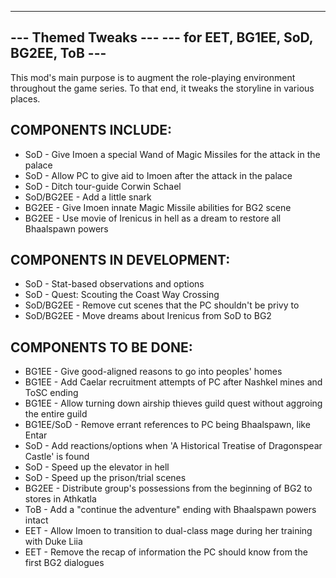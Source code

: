 -------------------------------------------------
---               Themed Tweaks               ---
---      for EET, BG1EE, SoD, BG2EE, ToB      ---
-------------------------------------------------

This mod's main purpose is to augment the role-playing environment throughout the game series.  To that end, it tweaks the storyline in various places.

COMPONENTS INCLUDE:  
-------------------
* SoD       - Give Imoen a special Wand of Magic Missiles for the attack in the palace
* SoD       - Allow PC to give aid to Imoen after the attack in the palace
* SoD       - Ditch tour-guide Corwin Schael
* SoD/BG2EE - Add a little snark
* BG2EE     - Give Imoen innate Magic Missile abilities for BG2 scene
* BG2EE     - Use movie of Irenicus in hell as a dream to restore all Bhaalspawn powers


COMPONENTS IN DEVELOPMENT:  
--------------------------
* SoD       - Stat-based observations and options
* SoD       - Quest: Scouting the Coast Way Crossing
* SoD/BG2EE - Remove cut scenes that the PC shouldn't be privy to 
* SoD/BG2EE - Move dreams about Irenicus from SoD to BG2


COMPONENTS TO BE DONE:  
----------------------
* BG1EE		- Give good-aligned reasons to go into peoples' homes
* BG1EE     - Add Caelar recruitment attempts of PC after Nashkel mines and ToSC ending
* BG1EE		- Allow turning down airship thieves guild quest without aggroing the entire guild
* BG1EE/SoD - Remove errant references to PC being Bhaalspawn, like Entar
* SoD       - Add reactions/options when 'A Historical Treatise of Dragonspear Castle' is found
* SoD       - Speed up the elevator in hell
* SoD       - Speed up the prison/trial scenes
* BG2EE     - Distribute group's possessions from the beginning of BG2 to stores in Athkatla
* ToB       - Add a "continue the adventure" ending with Bhaalspawn powers intact
* EET       - Allow Imoen to transition to dual-class mage during her training with Duke Liia
* EET       - Remove the recap of information the PC should know from the first BG2 dialogues

